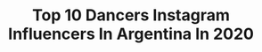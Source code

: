 ---
title: Top 10 Dancers Instagram Influencers In Argentina In 2020
description: >-
  Find top dancers Instagram influencers in Argentina in 2020. Most popular hashtags: #dancer #cuarentena #argentina #summer.
platform: Instagram
profiles:
  - username: "florpaludiok"
    fullname: >-
      FLORENCIA PALUDI
    location: "Argentina"
    followers: 16826
    engagement: 371
    commentsToLikes: 0.042450
    id: ck5zs6fu6xx2k0i14dynxqm5n
    verified: false
    hashtags: "#isla, #moda, #tour, #todopuedepasar"
  - username: "beltran_h"
    fullname: >-
      Beltran Horisberger
    location: "Argentina"
    followers: 17935
    engagement: 970
    commentsToLikes: 0.013315
    id: ck5hpx9res4n90i1177utfjg5
    verified: false
    hashtags: "#fullmoon, #pride, #dancer, #voguing"
  - username: "delgadolourdes1"
    fullname: >-
      Lourdes Delgado Niglia 🐍
    location: "Argentina"
    followers: 113528
    engagement: 342
    commentsToLikes: 0.013322
    id: ck5zkuh1hk6ge0i14y0ar81pp
    verified: false
    hashtags: "#iguazsomostodos, #cataratastodoela"
  - username: "lupejelena"
    fullname: >-
      Lupe Jelena
    location: "Argentina"
    followers: 20526
    engagement: 234
    commentsToLikes: 0.016482
    id: ck6031e63kgku0i14ihaxj0qa
    verified: false
    hashtags: "#modelcouple, #togetherness, #pointeshoes, #hands"
  - username: "anne_francisque"
    fullname: >-
      𝔸𝕟𝕚𝕥𝕒 🌸
    location: "Argentina"
    followers: 316112
    engagement: 109
    commentsToLikes: 0.020054
    id: ck6udv6drnbpw0j71wnjueou6
    verified: false
    hashtags: "#rutinapiernas, #model, #blondie, #tour"
  - username: "ampipenia"
    fullname: >-
      Amparo Peña
    location: "Argentina"
    followers: 24120
    engagement: 731
    commentsToLikes: 0.034225
    id: ck6tvhg4km9250j71dbaw2bqh
    verified: false
    hashtags: "#jbalvin, #rojo, #lasrodillastelasregalo, #jojocoreography"
  - username: "georginatirotta"
    fullname: >-
      Geor Tirotta
    location: "Argentina"
    followers: 37634
    engagement: 159
    commentsToLikes: 0.047564
    id: ck6015shqew030i144mrd5fhq
    verified: false
    hashtags: "#orangetime, #ultimosrayosdesol, #helena, #beachparty"
  - username: "merrynyc"
    fullname: >-
      Maria Riccetto
    location: "Argentina"
    followers: 28483
    engagement: 536
    commentsToLikes: 0.033017
    id: ck5hj3aetfxbb0i11stx3ff48
    verified: false
    hashtags: "#bancadabicameralfemenina, #tranquilidad, #underarmour, #move"
  - username: "nicoh.flei"
    fullname: >-
      Nicolas Fleitas
    location: "Argentina"
    followers: 10146
    engagement: 1188
    commentsToLikes: 0.035899
    id: ck5zs6f3axx1b0i146b4ub7lk
    verified: false
    hashtags: "#dique, #naturaleza, #diaespecial, #planb"
  - username: "gabiischenkel"
    fullname: >-
      Gabii Schenkel
    location: "Argentina"
    followers: 2311
    engagement: 1212
    commentsToLikes: 0.075446
    id: ck6tn47ks93o60j71nt76wnkg
    verified: false
    hashtags: "#dancehall, #assurance, #waacking, #video"
---